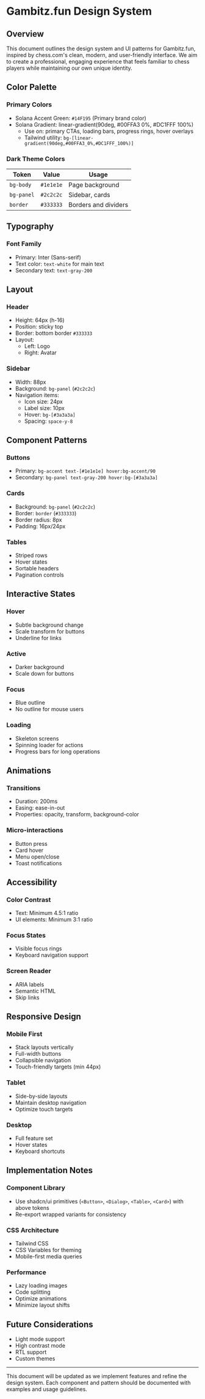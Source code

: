 # Gambitz.fun Design System

## Overview
This document outlines the design system and UI patterns for Gambitz.fun, inspired by chess.com's clean, modern, and user-friendly interface. We aim to create a professional, engaging experience that feels familiar to chess players while maintaining our own unique identity.

## Color Palette

### Primary Colors
- Solana Accent Green: `#14F195` (Primary brand color)
- Solana Gradient: linear-gradient(90deg, #00FFA3 0%, #DC1FFF 100%)
  - Use on: primary CTAs, loading bars, progress rings, hover overlays
  - Tailwind utility: `bg-[linear-gradient(90deg,#00FFA3_0%,#DC1FFF_100%)]`

### Dark Theme Colors
| Token | Value | Usage |
|-------|-------|-------|
| `bg-body` | `#1e1e1e` | Page background |
| `bg-panel` | `#2c2c2c` | Sidebar, cards |
| `border` | `#333333` | Borders and dividers |

## Typography

### Font Family
- Primary: Inter (Sans-serif)
- Text color: `text-white` for main text
- Secondary text: `text-gray-200`

## Layout

### Header
- Height: 64px (h-16)
- Position: sticky top
- Border: bottom border `#333333`
- Layout: 
  - Left: Logo
  - Right: Avatar

### Sidebar
- Width: 88px
- Background: `bg-panel` (`#2c2c2c`)
- Navigation items:
  - Icon size: 24px
  - Label size: 10px
  - Hover: `bg-[#3a3a3a]`
  - Spacing: `space-y-8`

## Component Patterns

### Buttons
- Primary: `bg-accent text-[#1e1e1e] hover:bg-accent/90`
- Secondary: `bg-panel text-gray-200 hover:bg-[#3a3a3a]`

### Cards
- Background: `bg-panel` (`#2c2c2c`)
- Border: `border` (`#333333`)
- Border radius: 8px
- Padding: 16px/24px

### Tables
- Striped rows
- Hover states
- Sortable headers
- Pagination controls

## Interactive States

### Hover
- Subtle background change
- Scale transform for buttons
- Underline for links

### Active
- Darker background
- Scale down for buttons

### Focus
- Blue outline
- No outline for mouse users

### Loading
- Skeleton screens
- Spinning loader for actions
- Progress bars for long operations

## Animations

### Transitions
- Duration: 200ms
- Easing: ease-in-out
- Properties: opacity, transform, background-color

### Micro-interactions
- Button press
- Card hover
- Menu open/close
- Toast notifications

## Accessibility

### Color Contrast
- Text: Minimum 4.5:1 ratio
- UI elements: Minimum 3:1 ratio

### Focus States
- Visible focus rings
- Keyboard navigation support

### Screen Reader
- ARIA labels
- Semantic HTML
- Skip links

## Responsive Design

### Mobile First
- Stack layouts vertically
- Full-width buttons
- Collapsible navigation
- Touch-friendly targets (min 44px)

### Tablet
- Side-by-side layouts
- Maintain desktop navigation
- Optimize touch targets

### Desktop
- Full feature set
- Hover states
- Keyboard shortcuts

## Implementation Notes

### Component Library
- Use shadcn/ui primitives (`<Button>`, `<Dialog>`, `<Table>`, `<Card>`) with above tokens
- Re-export wrapped variants for consistency

### CSS Architecture
- Tailwind CSS
- CSS Variables for theming
- Mobile-first media queries

### Performance
- Lazy loading images
- Code splitting
- Optimize animations
- Minimize layout shifts

## Future Considerations
- Light mode support
- High contrast mode
- RTL support
- Custom themes

---

This document will be updated as we implement features and refine the design system. Each component and pattern should be documented with examples and usage guidelines. 